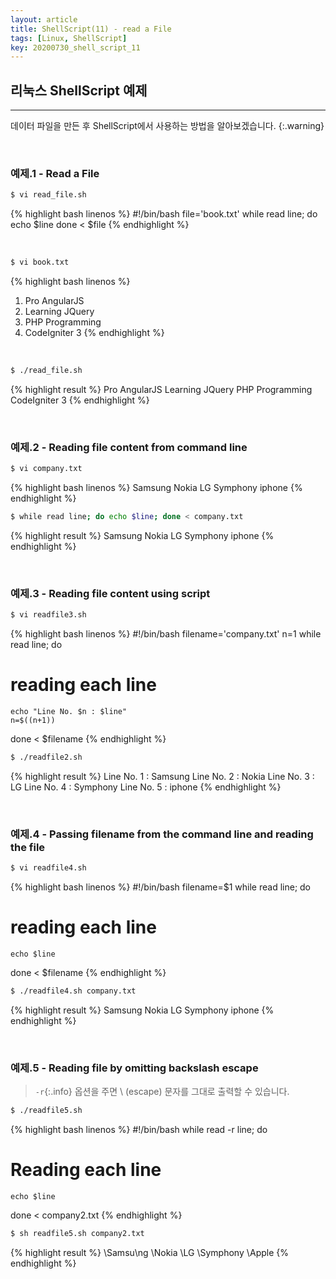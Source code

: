 ```yaml
---
layout: article
title: ShellScript(11) - read a File
tags: [Linux, ShellScript]
key: 20200730_shell_script_11
---
```


## 리눅스 ShellScript 예제
---

데이터 파일을 만든 후 ShellScript에서 사용하는 방법을 알아보겠습니다.
{:.warning}


<br>

### 예제.1 - Read a File

``` bash
$ vi read_file.sh
```

{% highlight bash linenos %}
#!/bin/bash
file='book.txt'
while read line; do
        echo $line
done < $file
{% endhighlight %}

<br>

``` bash
$ vi book.txt
```
{% highlight bash linenos %}
1. Pro AngularJS
2. Learning JQuery
3. PHP Programming
4. CodeIgniter 3
{% endhighlight %}

<br>

``` bash
$ ./read_file.sh
```
{% highlight result %}
Pro AngularJS
Learning JQuery
PHP Programming
CodeIgniter 3
{% endhighlight %}

<br>

### 예제.2 - Reading file content from command line

``` bash
$ vi company.txt
```

{% highlight bash linenos %}
Samsung
Nokia
LG
Symphony
iphone
{% endhighlight %}

``` bash
$ while read line; do echo $line; done < company.txt
```

{% highlight result %}
Samsung
Nokia
LG
Symphony
iphone
{% endhighlight %}

<br>

### 예제.3 - Reading file content using script

```bash
$ vi readfile3.sh
```
{% highlight bash linenos %}
#!/bin/bash
filename='company.txt'
n=1
while read line; do
# reading each line
    echo "Line No. $n : $line"
    n=$((n+1))
done < $filename
{% endhighlight %}

``` bash
$ ./readfile2.sh
```

{% highlight result %}
Line No. 1 : Samsung
Line No. 2 : Nokia
Line No. 3 : LG
Line No. 4 : Symphony
Line No. 5 : iphone
{% endhighlight %}

<br>

### 예제.4 - Passing filename from the command line and reading the file

``` bash
$ vi readfile4.sh
```

{% highlight bash linenos %}
#!/bin/bash
filename=$1
while read line; do
# reading each line
    echo $line
done < $filename
{% endhighlight %}

```bash
$ ./readfile4.sh company.txt
```

{% highlight result %}
Samsung
Nokia
LG
Symphony
iphone
{% endhighlight %}

<br>

### 예제.5 - Reading file by omitting backslash escape

> `-r`{:.info} 옵션을 주면 \ (escape) 문자를 그대로 출력할 수 있습니다.

``` bash
$ ./readfile5.sh
```

{% highlight bash linenos %}
#!/bin/bash
while read -r line; do
# Reading each line
    echo $line
done < company2.txt
{% endhighlight %}


```bash
$ sh readfile5.sh company2.txt
```

{% highlight result %}
\Samsu\ng
\Nokia
\LG
\Symphony
\Apple
{% endhighlight %}
